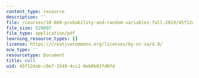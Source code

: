```yaml
---
content_type: resource
description: ''
file: /courses/18-600-probability-and-random-variables-fall-2019/45f12dabc0e715494cc10eb0b03fd0fd_MIT18_600F19_lec30.pdf
file_size: 529897
file_type: application/pdf
learning_resource_types: []
license: https://creativecommons.org/licenses/by-nc-sa/4.0/
ocw_type: ''
resourcetype: Document
title: null
uid: 45f12dab-c0e7-1549-4cc1-0eb0b03fd0fd
---
```

